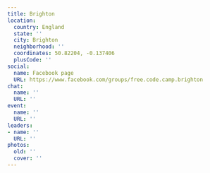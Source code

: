 ```yaml
---
title: Brighton
location:
  country: England
  state: ''
  city: Brighton
  neighborhood: ''
  coordinates: 50.82204, -0.137406
  plusCode: ''
social:
  name: Facebook page
  URL: https://www.facebook.com/groups/free.code.camp.brighton
chat:
  name: ''
  URL: ''
event:
  name: ''
  URL: ''
leaders:
- name: ''
  URL: ''
photos:
  old: ''
  cover: ''
---
```

